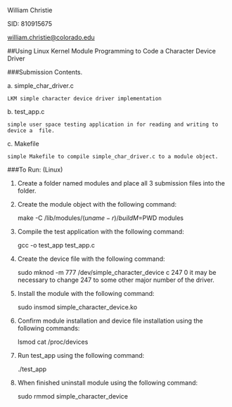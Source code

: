 William Christie

SID: 810915675

william.christie@colorado.edu	

##Using Linux Kernel Module Programming to Code a Character Device Driver

###Submission Contents.

a. simple_char_driver.c
    
    LKM simple character device driver implementation

b. test_app.c
  
    simple user space testing application in for reading and writing to device a  file. 

c. Makefile
  
    simple Makefile to compile simple_char_driver.c to a module object. 

###To Run: (Linux)
  1. Create a folder named modules and place all 3 submission files into the folder. 
  2. Create the module object with the following command:

        make -C /lib/modules/$(uname -r)/build M=$PWD modules

  3. Compile the test application with the following command:
    
        gcc -o test_app test_app.c
  
  4. Create the device file with the following command:
    
        sudo mknod -m 777 /dev/simple_character_device c 247 0
        it may be necessary to change 247 to some other major number of the driver. 
  
  5. Install the module with the following command: 
    
        sudo insmod simple_character_device.ko
  
  6. Confirm module installation and device file installation  using the following commands: 
    
        lsmod 
        cat /proc/devices
  
  7. Run test_app using the following command:
    
        ./test_app
  
  8. When finished uninstall module using the following command:

        sudo rmmod simple_character_device
